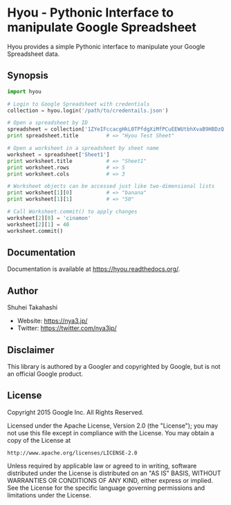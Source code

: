 Hyou - Pythonic Interface to manipulate Google Spreadsheet
==========================================================

Hyou provides a simple Pythonic interface to manipulate your
Google Spreadsheet data.


Synopsis
--------

```python
import hyou

# Login to Google Spreadsheet with credentials
collection = hyou.login('/path/to/credentails.json')

# Open a spreadsheet by ID
spreadsheet = collection['1ZYeIFccacgHkL0TPfdgXiMfPCuEEWUtbhXvaB9HBDzQ']
print spreadsheet.title         # => "Hyou Test Sheet"

# Open a worksheet in a spreadsheet by sheet name
worksheet = spreadsheet['Sheet1']
print worksheet.title           # => "Sheet1"
print worksheet.rows            # => 5
print worksheet.cols            # => 3

# Worksheet objects can be accessed just like two-dimensional lists
print worksheet[1][0]           # => "banana"
print worksheet[1][1]           # => "50"

# Call Worksheet.commit() to apply changes
worksheet[2][0] = 'cinamon'
worksheet[2][1] = 40
worksheet.commit()
```

Documentation
-------------

Documentation is available at https://hyou.readthedocs.org/.


Author
------

Shuhei Takahashi

- Website: https://nya3.jp/
- Twitter: https://twitter.com/nya3jp/


Disclaimer
----------

This library is authored by a Googler and copyrighted by Google, but
is not an official Google product.


License
-------

Copyright 2015 Google Inc. All Rights Reserved.

Licensed under the Apache License, Version 2.0 (the "License");
you may not use this file except in compliance with the License.
You may obtain a copy of the License at

    http://www.apache.org/licenses/LICENSE-2.0

Unless required by applicable law or agreed to in writing, software
distributed under the License is distributed on an "AS IS" BASIS,
WITHOUT WARRANTIES OR CONDITIONS OF ANY KIND, either express or implied.
See the License for the specific language governing permissions and
limitations under the License.
